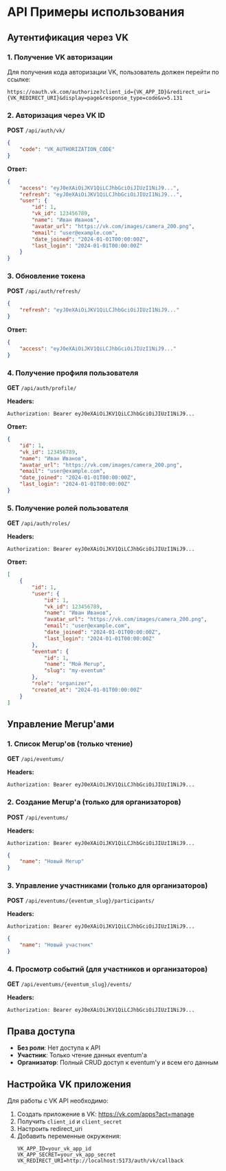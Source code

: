 # API Примеры использования

## Аутентификация через VK

### 1. Получение VK авторизации

Для получения кода авторизации VK, пользователь должен перейти по ссылке:
```
https://oauth.vk.com/authorize?client_id={VK_APP_ID}&redirect_uri={VK_REDIRECT_URI}&display=page&response_type=code&v=5.131
```

### 2. Авторизация через VK ID

**POST** `/api/auth/vk/`

```json
{
    "code": "VK_AUTHORIZATION_CODE"
}
```

**Ответ:**
```json
{
    "access": "eyJ0eXAiOiJKV1QiLCJhbGciOiJIUzI1NiJ9...",
    "refresh": "eyJ0eXAiOiJKV1QiLCJhbGciOiJIUzI1NiJ9...",
    "user": {
        "id": 1,
        "vk_id": 123456789,
        "name": "Иван Иванов",
        "avatar_url": "https://vk.com/images/camera_200.png",
        "email": "user@example.com",
        "date_joined": "2024-01-01T00:00:00Z",
        "last_login": "2024-01-01T00:00:00Z"
    }
}
```

### 3. Обновление токена

**POST** `/api/auth/refresh/`

```json
{
    "refresh": "eyJ0eXAiOiJKV1QiLCJhbGciOiJIUzI1NiJ9..."
}
```

**Ответ:**
```json
{
    "access": "eyJ0eXAiOiJKV1QiLCJhbGciOiJIUzI1NiJ9..."
}
```

### 4. Получение профиля пользователя

**GET** `/api/auth/profile/`

**Headers:**
```
Authorization: Bearer eyJ0eXAiOiJKV1QiLCJhbGciOiJIUzI1NiJ9...
```

**Ответ:**
```json
{
    "id": 1,
    "vk_id": 123456789,
    "name": "Иван Иванов",
    "avatar_url": "https://vk.com/images/camera_200.png",
    "email": "user@example.com",
    "date_joined": "2024-01-01T00:00:00Z",
    "last_login": "2024-01-01T00:00:00Z"
}
```

### 5. Получение ролей пользователя

**GET** `/api/auth/roles/`

**Headers:**
```
Authorization: Bearer eyJ0eXAiOiJKV1QiLCJhbGciOiJIUzI1NiJ9...
```

**Ответ:**
```json
[
    {
        "id": 1,
        "user": {
            "id": 1,
            "vk_id": 123456789,
            "name": "Иван Иванов",
            "avatar_url": "https://vk.com/images/camera_200.png",
            "email": "user@example.com",
            "date_joined": "2024-01-01T00:00:00Z",
            "last_login": "2024-01-01T00:00:00Z"
        },
        "eventum": {
            "id": 1,
            "name": "Мой Merup",
            "slug": "my-eventum"
        },
        "role": "organizer",
        "created_at": "2024-01-01T00:00:00Z"
    }
]
```

## Управление Merup'ами

### 1. Список Merup'ов (только чтение)

**GET** `/api/eventums/`

**Headers:**
```
Authorization: Bearer eyJ0eXAiOiJKV1QiLCJhbGciOiJIUzI1NiJ9...
```

### 2. Создание Merup'а (только для организаторов)

**POST** `/api/eventums/`

**Headers:**
```
Authorization: Bearer eyJ0eXAiOiJKV1QiLCJhbGciOiJIUzI1NiJ9...
```

```json
{
    "name": "Новый Merup"
}
```

### 3. Управление участниками (только для организаторов)

**POST** `/api/eventums/{eventum_slug}/participants/`

**Headers:**
```
Authorization: Bearer eyJ0eXAiOiJKV1QiLCJhbGciOiJIUzI1NiJ9...
```

```json
{
    "name": "Новый участник"
}
```

### 4. Просмотр событий (для участников и организаторов)

**GET** `/api/eventums/{eventum_slug}/events/`

**Headers:**
```
Authorization: Bearer eyJ0eXAiOiJKV1QiLCJhbGciOiJIUzI1NiJ9...
```

## Права доступа

- **Без роли**: Нет доступа к API
- **Участник**: Только чтение данных eventum'а
- **Организатор**: Полный CRUD доступ к eventum'у и всем его данным

## Настройка VK приложения

Для работы с VK API необходимо:

1. Создать приложение в VK: https://vk.com/apps?act=manage
2. Получить `client_id` и `client_secret`
3. Настроить redirect_uri
4. Добавить переменные окружения:
   ```
   VK_APP_ID=your_vk_app_id
   VK_APP_SECRET=your_vk_app_secret
   VK_REDIRECT_URI=http://localhost:5173/auth/vk/callback
   ```
